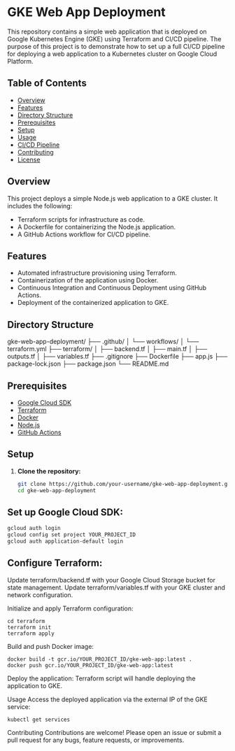 # GKE Web App Deployment

This repository contains a simple web application that is deployed on Google Kubernetes Engine (GKE) using Terraform and CI/CD pipeline. The purpose of this project is to demonstrate how to set up a full CI/CD pipeline for deploying a web application to a Kubernetes cluster on Google Cloud Platform.

## Table of Contents
- [Overview](#overview)
- [Features](#features)
- [Directory Structure](#directory-structure)
- [Prerequisites](#prerequisites)
- [Setup](#setup)
- [Usage](#usage)
- [CI/CD Pipeline](#cicd-pipeline)
- [Contributing](#contributing)
- [License](#license)

## Overview
This project deploys a simple Node.js web application to a GKE cluster. It includes the following:
- Terraform scripts for infrastructure as code.
- A Dockerfile for containerizing the Node.js application.
- A GitHub Actions workflow for CI/CD pipeline.

## Features
- Automated infrastructure provisioning using Terraform.
- Containerization of the application using Docker.
- Continuous Integration and Continuous Deployment using GitHub Actions.
- Deployment of the containerized application to GKE.

## Directory Structure

gke-web-app-deployment/
├── .github/
│   └── workflows/
│       └── terraform.yml
├── terraform/
│   ├── backend.tf
│   ├── main.tf
│   ├── outputs.tf
│   ├── variables.tf
├── .gitignore
├── Dockerfile
├── app.js
├── package-lock.json
├── package.json
└── README.md


## Prerequisites
- [Google Cloud SDK](https://cloud.google.com/sdk/docs/install)
- [Terraform](https://www.terraform.io/downloads.html)
- [Docker](https://www.docker.com/get-started)
- [Node.js](https://nodejs.org/en/download/)
- [GitHub Actions](https://github.com/features/actions)

## Setup
1. **Clone the repository:**
   ```sh
   git clone https://github.com/your-username/gke-web-app-deployment.git
   cd gke-web-app-deployment

## Set up Google Cloud SDK:

```sh
gcloud auth login
gcloud config set project YOUR_PROJECT_ID
gcloud auth application-default login
```

## Configure Terraform:

Update terraform/backend.tf with your Google Cloud Storage bucket for state management.
Update terraform/variables.tf with your GKE cluster and network configuration.

Initialize and apply Terraform configuration:
```
cd terraform
terraform init
terraform apply
```

Build and push Docker image:
```
docker build -t gcr.io/YOUR_PROJECT_ID/gke-web-app:latest .
docker push gcr.io/YOUR_PROJECT_ID/gke-web-app:latest
```

Deploy the application:
Terraform script will handle deploying the application to GKE.

Usage
Access the deployed application via the external IP of the GKE service:

`kubectl get services`


Contributing
Contributions are welcome! Please open an issue or submit a pull request for any bugs, feature requests, or improvements.

